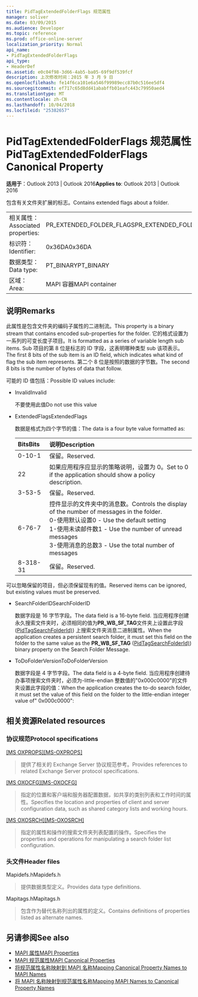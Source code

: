 ```yaml
---
title: PidTagExtendedFolderFlags 规范属性
manager: soliver
ms.date: 03/09/2015
ms.audience: Developer
ms.topic: reference
ms.prod: office-online-server
localization_priority: Normal
api_name:
- PidTagExtendedFolderFlags
api_type:
- HeaderDef
ms.assetid: e0c04f98-3d66-4ab5-ba05-69f9df539fcf
description: 上次修改时间：2015 年 3 月 9 日
ms.openlocfilehash: fe14f6ca101e6a546f99989ecc87b0c516ee5df4
ms.sourcegitcommit: ef717c65d8dd41ababffb01eafc443c79950aed4
ms.translationtype: MT
ms.contentlocale: zh-CN
ms.lasthandoff: 10/04/2018
ms.locfileid: "25382657"
---
```

# <a name="pidtagextendedfolderflags-canonical-property"></a><span data-ttu-id="0d8ad-103">PidTagExtendedFolderFlags 规范属性</span><span class="sxs-lookup"><span data-stu-id="0d8ad-103">PidTagExtendedFolderFlags Canonical Property</span></span>
 
<span data-ttu-id="0d8ad-104">**适用于**：Outlook 2013 | Outlook 2016</span><span class="sxs-lookup"><span data-stu-id="0d8ad-104">**Applies to**: Outlook 2013 | Outlook 2016</span></span> 
  
<span data-ttu-id="0d8ad-105">包含有关文件夹扩展的标志。</span><span class="sxs-lookup"><span data-stu-id="0d8ad-105">Contains extended flags about a folder.</span></span>
  
|||
|:-----|:-----|
|<span data-ttu-id="0d8ad-106">相关属性：</span><span class="sxs-lookup"><span data-stu-id="0d8ad-106">Associated properties:</span></span>  <br/> |<span data-ttu-id="0d8ad-107">PR_EXTENDED_FOLDER_FLAGS</span><span class="sxs-lookup"><span data-stu-id="0d8ad-107">PR_EXTENDED_FOLDER_FLAGS</span></span>  <br/> |
|<span data-ttu-id="0d8ad-108">标识符：</span><span class="sxs-lookup"><span data-stu-id="0d8ad-108">Identifier:</span></span>  <br/> |<span data-ttu-id="0d8ad-109">0x36DA</span><span class="sxs-lookup"><span data-stu-id="0d8ad-109">0x36DA</span></span>  <br/> |
|<span data-ttu-id="0d8ad-110">数据类型：</span><span class="sxs-lookup"><span data-stu-id="0d8ad-110">Data type:</span></span>  <br/> |<span data-ttu-id="0d8ad-111">PT_BINARY</span><span class="sxs-lookup"><span data-stu-id="0d8ad-111">PT_BINARY</span></span>  <br/> |
|<span data-ttu-id="0d8ad-112">区域：</span><span class="sxs-lookup"><span data-stu-id="0d8ad-112">Area:</span></span>  <br/> |<span data-ttu-id="0d8ad-113">MAPI 容器</span><span class="sxs-lookup"><span data-stu-id="0d8ad-113">MAPI container</span></span>  <br/> |
   
## <a name="remarks"></a><span data-ttu-id="0d8ad-114">说明</span><span class="sxs-lookup"><span data-stu-id="0d8ad-114">Remarks</span></span>

<span data-ttu-id="0d8ad-115">此属性是包含文件夹的编码子属性的二进制流。</span><span class="sxs-lookup"><span data-stu-id="0d8ad-115">This property is a binary stream that contains encoded sub-properties for the folder.</span></span> <span data-ttu-id="0d8ad-116">它的格式设置为一系列的可变长度子项目。</span><span class="sxs-lookup"><span data-stu-id="0d8ad-116">It is formatted as a series of variable length sub items.</span></span> <span data-ttu-id="0d8ad-117">Sub 项目的第 8 位是标志的 ID 字段，这表明哪种类型 sub 该项表示。</span><span class="sxs-lookup"><span data-stu-id="0d8ad-117">The first 8 bits of the sub item is an ID field, which indicates what kind of flag the sub item represents.</span></span> <span data-ttu-id="0d8ad-118">第二个 8 位是按照的数据的字节数。</span><span class="sxs-lookup"><span data-stu-id="0d8ad-118">The second 8 bits is the number of bytes of data that follow.</span></span>
  
<span data-ttu-id="0d8ad-119">可能的 ID 值包括：</span><span class="sxs-lookup"><span data-stu-id="0d8ad-119">Possible ID values include:</span></span>
  
- <span data-ttu-id="0d8ad-120">Invalid</span><span class="sxs-lookup"><span data-stu-id="0d8ad-120">Invalid</span></span>
    
   <span data-ttu-id="0d8ad-121">不要使用此值</span><span class="sxs-lookup"><span data-stu-id="0d8ad-121">Do not use this value</span></span>
    
- <span data-ttu-id="0d8ad-122">ExtendedFlags</span><span class="sxs-lookup"><span data-stu-id="0d8ad-122">ExtendedFlags</span></span>
    
   <span data-ttu-id="0d8ad-123">数据是格式为四个字节的值：</span><span class="sxs-lookup"><span data-stu-id="0d8ad-123">The data is a four byte value formatted as:</span></span>
    
   |<span data-ttu-id="0d8ad-124">**Bits**</span><span class="sxs-lookup"><span data-stu-id="0d8ad-124">**Bits**</span></span>|<span data-ttu-id="0d8ad-125">**说明**</span><span class="sxs-lookup"><span data-stu-id="0d8ad-125">**Description**</span></span>|
   |:-----|:-----|
   |<span data-ttu-id="0d8ad-126">0-1</span><span class="sxs-lookup"><span data-stu-id="0d8ad-126">0-1</span></span>  <br/> |<span data-ttu-id="0d8ad-127">保留。</span><span class="sxs-lookup"><span data-stu-id="0d8ad-127">Reserved.</span></span>  <br/> |
   |<span data-ttu-id="0d8ad-128">2</span><span class="sxs-lookup"><span data-stu-id="0d8ad-128">2</span></span>  <br/> |<span data-ttu-id="0d8ad-129">如果应用程序应显示的策略说明，设置为 0。</span><span class="sxs-lookup"><span data-stu-id="0d8ad-129">Set to 0 if the application should show a policy description.</span></span>  <br/> |
   |<span data-ttu-id="0d8ad-130">3-5</span><span class="sxs-lookup"><span data-stu-id="0d8ad-130">3-5</span></span>  <br/> |<span data-ttu-id="0d8ad-131">保留。</span><span class="sxs-lookup"><span data-stu-id="0d8ad-131">Reserved.</span></span>  <br/> |
   |<span data-ttu-id="0d8ad-132">6-7</span><span class="sxs-lookup"><span data-stu-id="0d8ad-132">6-7</span></span>  <br/> |<span data-ttu-id="0d8ad-133">控件显示的文件夹中的消息数。</span><span class="sxs-lookup"><span data-stu-id="0d8ad-133">Controls the display of the number of messages in the folder.</span></span>  <br/> <span data-ttu-id="0d8ad-134">0-使用默认设置</span><span class="sxs-lookup"><span data-stu-id="0d8ad-134">0 - Use the default setting</span></span>  <br/> <span data-ttu-id="0d8ad-135">1-使用未读邮件数</span><span class="sxs-lookup"><span data-stu-id="0d8ad-135">1 - Use the number of unread messages</span></span>  <br/> <span data-ttu-id="0d8ad-136">3-使用消息的总数</span><span class="sxs-lookup"><span data-stu-id="0d8ad-136">3 - Use the total number of messages</span></span>  <br/> |
   |<span data-ttu-id="0d8ad-137">8-31</span><span class="sxs-lookup"><span data-stu-id="0d8ad-137">8-31</span></span>  <br/> |<span data-ttu-id="0d8ad-138">保留。</span><span class="sxs-lookup"><span data-stu-id="0d8ad-138">Reserved.</span></span>  <br/> |
   
<span data-ttu-id="0d8ad-139">可以忽略保留的项目，但必须保留现有的值。</span><span class="sxs-lookup"><span data-stu-id="0d8ad-139">Reserved items can be ignored, but existing values must be preserved.</span></span>
    
- <span data-ttu-id="0d8ad-140">SearchFolderID</span><span class="sxs-lookup"><span data-stu-id="0d8ad-140">SearchFolderID</span></span>
    
   <span data-ttu-id="0d8ad-141">数据字段是 16 字节字段。</span><span class="sxs-lookup"><span data-stu-id="0d8ad-141">The data field is a 16-byte field.</span></span> <span data-ttu-id="0d8ad-142">当应用程序创建永久搜索文件夹时，必须相同的值为**PR_WB_SF_TAG**文件夹上设置此字段 ([PidTagSearchFolderId)](pidtagsearchfolderid-canonical-property.md)) 上搜索文件夹消息二进制属性。</span><span class="sxs-lookup"><span data-stu-id="0d8ad-142">When the application creates a persistent search folder, it must set this field on the folder to the same value as the **PR_WB_SF_TAG** ([PidTagSearchFolderId)](pidtagsearchfolderid-canonical-property.md)) binary property on the Search Folder Message.</span></span>
    
- <span data-ttu-id="0d8ad-143">ToDoFolderVersion</span><span class="sxs-lookup"><span data-stu-id="0d8ad-143">ToDoFolderVersion</span></span>
    
   <span data-ttu-id="0d8ad-144">数据字段是 4 字节字段。</span><span class="sxs-lookup"><span data-stu-id="0d8ad-144">The data field is a 4-byte field.</span></span> <span data-ttu-id="0d8ad-145">当应用程序创建待办事项搜索文件夹时，必须为-little-endian 整数值的"0x000c0000"的文件夹设置此字段的值：</span><span class="sxs-lookup"><span data-stu-id="0d8ad-145">When the application creates the to-do search folder, it must set the value of this field on the folder to the little-endian integer value of" 0x000c0000":</span></span>
    
## <a name="related-resources"></a><span data-ttu-id="0d8ad-146">相关资源</span><span class="sxs-lookup"><span data-stu-id="0d8ad-146">Related resources</span></span>

### <a name="protocol-specifications"></a><span data-ttu-id="0d8ad-147">协议规范</span><span class="sxs-lookup"><span data-stu-id="0d8ad-147">Protocol specifications</span></span>

<span data-ttu-id="0d8ad-148">[[MS OXPROPS]](https://msdn.microsoft.com/library/f6ab1613-aefe-447d-a49c-18217230b148%28Office.15%29.aspx)</span><span class="sxs-lookup"><span data-stu-id="0d8ad-148">[[MS-OXPROPS]](https://msdn.microsoft.com/library/f6ab1613-aefe-447d-a49c-18217230b148%28Office.15%29.aspx)</span></span>
  
> <span data-ttu-id="0d8ad-149">提供了相关的 Exchange Server 协议规范参考。</span><span class="sxs-lookup"><span data-stu-id="0d8ad-149">Provides references to related Exchange Server protocol specifications.</span></span>
    
<span data-ttu-id="0d8ad-150">[[MS OXOCFG]](https://msdn.microsoft.com/library/7d466dd5-c156-4da9-9a01-75c78e7e1a67%28Office.15%29.aspx)</span><span class="sxs-lookup"><span data-stu-id="0d8ad-150">[[MS-OXOCFG]](https://msdn.microsoft.com/library/7d466dd5-c156-4da9-9a01-75c78e7e1a67%28Office.15%29.aspx)</span></span>
  
> <span data-ttu-id="0d8ad-151">指定的位置和客户端和服务器配置数据，如共享的类别列表和工作时间的属性。</span><span class="sxs-lookup"><span data-stu-id="0d8ad-151">Specifies the location and properties of client and server configuration data, such as shared category lists and working hours.</span></span>
    
<span data-ttu-id="0d8ad-152">[[MS OXOSRCH]](https://msdn.microsoft.com/library/c72e49b8-78c7-4483-ad65-e46e9133673b%28Office.15%29.aspx)</span><span class="sxs-lookup"><span data-stu-id="0d8ad-152">[[MS-OXOSRCH]](https://msdn.microsoft.com/library/c72e49b8-78c7-4483-ad65-e46e9133673b%28Office.15%29.aspx)</span></span>
  
> <span data-ttu-id="0d8ad-153">指定的属性和操作的搜索文件夹列表配置的操作。</span><span class="sxs-lookup"><span data-stu-id="0d8ad-153">Specifies the properties and operations for manipulating a search folder list configuration.</span></span>
    
### <a name="header-files"></a><span data-ttu-id="0d8ad-154">头文件</span><span class="sxs-lookup"><span data-stu-id="0d8ad-154">Header files</span></span>

<span data-ttu-id="0d8ad-155">Mapidefs.h</span><span class="sxs-lookup"><span data-stu-id="0d8ad-155">Mapidefs.h</span></span>
  
> <span data-ttu-id="0d8ad-156">提供数据类型定义。</span><span class="sxs-lookup"><span data-stu-id="0d8ad-156">Provides data type definitions.</span></span>
    
<span data-ttu-id="0d8ad-157">Mapitags.h</span><span class="sxs-lookup"><span data-stu-id="0d8ad-157">Mapitags.h</span></span>
  
> <span data-ttu-id="0d8ad-158">包含作为替代名称列出的属性的定义。</span><span class="sxs-lookup"><span data-stu-id="0d8ad-158">Contains definitions of properties listed as alternate names.</span></span>
    
## <a name="see-also"></a><span data-ttu-id="0d8ad-159">另请参阅</span><span class="sxs-lookup"><span data-stu-id="0d8ad-159">See also</span></span>

- [<span data-ttu-id="0d8ad-160">MAPI 属性</span><span class="sxs-lookup"><span data-stu-id="0d8ad-160">MAPI Properties</span></span>](mapi-properties.md)
- [<span data-ttu-id="0d8ad-161">MAPI 规范属性</span><span class="sxs-lookup"><span data-stu-id="0d8ad-161">MAPI Canonical Properties</span></span>](mapi-canonical-properties.md)
- [<span data-ttu-id="0d8ad-162">将规范属性名称映射到 MAPI 名称</span><span class="sxs-lookup"><span data-stu-id="0d8ad-162">Mapping Canonical Property Names to MAPI Names</span></span>](mapping-canonical-property-names-to-mapi-names.md)
- [<span data-ttu-id="0d8ad-163">将 MAPI 名称映射到规范属性名称</span><span class="sxs-lookup"><span data-stu-id="0d8ad-163">Mapping MAPI Names to Canonical Property Names</span></span>](mapping-mapi-names-to-canonical-property-names.md)

